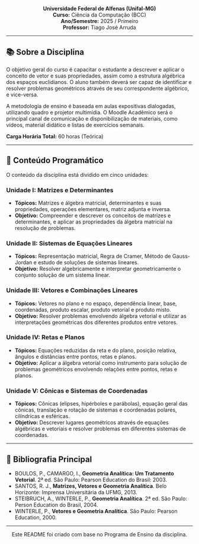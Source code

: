 <p align="center">
  <strong>Universidade Federal de Alfenas (Unifal-MG)</strong><br>
  <strong>Curso:</strong> Ciência da Computação (BCC)<br>
  <strong>Ano/Semestre:</strong> 2025 / Primeiro<br>
  <strong>Professor:</strong> Tiago José Arruda
</p>

---

## 📚 Sobre a Disciplina

 O objetivo geral do curso é capacitar o estudante a descrever e aplicar o conceito de vetor e suas propriedades, assim como a estrutura algébrica dos espaços euclidianos.  O aluno também deverá ser capaz de identificar e resolver problemas geométricos através de seu correspondente algébrico, e vice-versa.

 A metodologia de ensino é baseada em aulas expositivas dialogadas, utilizando quadro e projetor multimídia.  O Moodle Acadêmico será o principal canal de comunicação e disponibilização de materiais, como vídeos, material didático e listas de exercícios semanais.

 **Carga Horária Total:** 60 horas (Teórica) 

---

## 🎯 Conteúdo Programático

O conteúdo da disciplina está dividido em cinco unidades:

### Unidade I: Matrizes e Determinantes
-  **Tópicos:** Matrizes e álgebra matricial, determinantes e suas propriedades, operações elementares, matriz adjunta e inversa.
-  **Objetivo:** Compreender e descrever os conceitos de matrizes e determinantes, e aplicar as propriedades da álgebra matricial na resolução de problemas.

### Unidade II: Sistemas de Equações Lineares
-  **Tópicos:** Representação matricial, Regra de Cramer, Método de Gauss-Jordan e estudo de soluções de sistemas lineares.
-  **Objetivo:** Resolver algebricamente e interpretar geometricamente o conjunto solução de um sistema linear.

### Unidade III: Vetores e Combinações Lineares
-  **Tópicos:** Vetores no plano e no espaço, dependência linear, base, coordenadas, produto escalar, produto vetorial e produto misto.
-  **Objetivo:** Resolver problemas envolvendo álgebra vetorial e utilizar as interpretações geométricas dos diferentes produtos entre vetores.

### Unidade IV: Retas e Planos
-  **Tópicos:** Equações reduzidas da reta e do plano, posição relativa, ângulos e distâncias entre pontos, retas e planos.
-  **Objetivo:** Aplicar a álgebra vetorial como instrumento para solução de problemas geométricos envolvendo relações entre pontos, retas e planos.

### Unidade V: Cônicas e Sistemas de Coordenadas
-  **Tópicos:** Cônicas (elipses, hipérboles e parábolas), equação geral das cônicas, translação e rotação de sistemas e coordenadas polares, cilíndricas e esféricas.
-  **Objetivo:** Descrever lugares geométricos através de equações algébricas e vetoriais e resolver problemas em diferentes sistemas de coordenadas.

---

## 📖 Bibliografia Principal

- BOULOS, P., CAMARGO, I., **Geometria Analítica: Um Tratamento Vetorial**. 2ª ed.  São Paulo: Pearson Education do Brasil: 2003.
- SANTOS, R. J., **Matrizes, Vetores e Geometria Analítica**.  Belo Horizonte: Imprensa Universitária da UFMG, 2013.
- STEIBRUCH, A., WINTERLE, P., **Geometria Analítica**. 2ª ed.  São Paulo: Person Education do Brasil, 2004.
- WINTERLE, P., **Vetores e Geometria Analítica**.  São Paulo: Pearson Education, 2000.

---

<p align="center">
  Este README foi criado com base no Programa de Ensino da disciplina.
</p>
